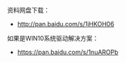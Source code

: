 资料网盘下载：  
 * http://pan.baidu.com/s/1jHKOH06 

如果是WIN10系统驱动解决方案：  
 * https://pan.baidu.com/s/1nuAROPb
